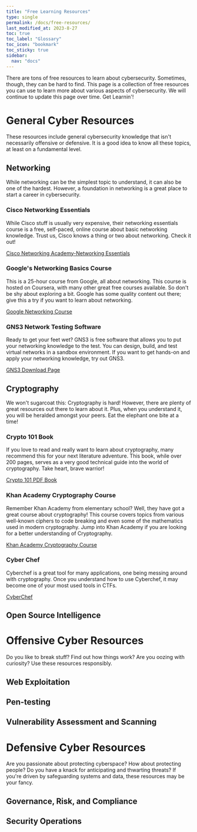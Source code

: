 ```yaml
---
title: "Free Learning Resources"
type: single
permalink: /docs/free-resources/
last_modified_at: 2023-8-27
toc: true
toc_label: "Glossary"
toc_icon: "bookmark"
toc_sticky: true
sidebar:
  nav: "docs"
---
```

There are tons of free resources to learn about cybersecurity. Sometimes, though, they can be hard to find. This page is a collection of free resources you can use to learn more about various aspects of cybersecurity. We will continue to update this page over time. Get Learnin'!

# General Cyber Resources
These resources include general cybersecurity knowledge that isn't necessarily offensive or defensive. It is a good idea to know all these topics, at least on a fundamental level.
## Networking
While networking can be the simplest topic to understand, it can also be one of the hardest. However, a foundation in networking is a great place to start a career in cybersecurity.

### Cisco Networking Essentials
While Cisco stuff is usually very expensive, their networking essentials course is a free, self-paced, online course about basic networking knowledge. Trust us, Cisco knows a thing or two about networking. Check it out!


[Cisco Networking Academy-Networking Essentials](https://www.netacad.com/courses/networking/networking-essentials)

### Google's Networking Basics Course
This is a 25-hour course from Google, all about networking. This course is hosted on Coursera, with many other great free courses available. So don't be shy about exploring a bit. Google has some quality content out there; give this a try if you want to learn about networking.


[Google Networking Course](https://www.coursera.org/learn/computer-networking?irclickid=w8zTp%3AwlgxyPUvr2np3MRyDVUkFyUrUlR0VswE0&irgwc=1)

### GNS3 Network Testing Software
Ready to get your feet wet? GNS3 is free software that allows you to put your networking knowledge to the test. You can design, build, and test virtual networks in a sandbox environment. If you want to get hands-on and apply your networking knowledge, try out GNS3.


[GNS3 Download Page](https://www.gns3.com/software)

## Cryptography
We won't sugarcoat this: Cryptography is hard! However, there are plenty of great resources out there to learn about it. Plus, when you understand it, you will be heralded amongst your peers. Eat the elephant one bite at a time!

### Crypto 101 Book
If you love to read and really want to learn about cryptography, many recommend this for your next literature adventure. This book, while over 200 pages, serves as a very good technical guide into the world of cryptography. Take heart, brave warrior!


[Crypto 101 PDF Book](https://www.crypto101.io/)

### Khan Academy Cryptography Course
Remember Khan Academy from elementary school? Well, they have got a great course about cryptography! This course covers topics from various well-known ciphers to code breaking and even some of the mathematics used in modern cryptography. Jump into Khan Academy if you are looking for a better understanding of Cryptography.


[Khan Academy Cryptography Course](https://www.khanacademy.org/computing/computer-science/cryptography)

### Cyber Chef
Cyberchef is a great tool for many applications, one being messing around with cryptography. Once you understand how to use Cyberchef, it may become one of your most used tools in CTFs.


[CyberChef](https://gchq.github.io/CyberChef/)

## Open Source Intelligence


# Offensive Cyber Resources
Do you like to break stuff? Find out how things work? Are you oozing with curiosity? Use these resources responsibly.

## Web Exploitation

## Pen-testing

## Vulnerability Assessment and Scanning


# Defensive Cyber Resources
Are you passionate about protecting cyberspace? How about protecting people? Do you have a knack for anticipating and thwarting threats? If you're driven by safeguarding systems and data, these resources may be your fancy.

## Governance, Risk, and Compliance

## Security Operations
